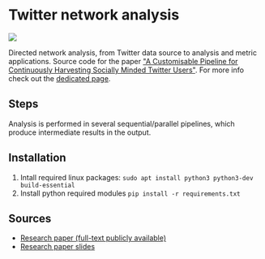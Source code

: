 # Twitter network analysis
<a href='https://travis-ci.org/flaprimo/twitter-network-analysis'><img src='https://secure.travis-ci.org/flaprimo/twitter-network-analysis.png?branch=master'></a>

Directed network analysis, from Twitter data source to analysis and metric applications.
Source code for the paper ["A Customisable Pipeline for Continuously Harvesting Socially Minded Twitter Users"](https://www.researchgate.net/publication/331832776_A_customisable_pipeline_for_continuously_harvesting_socially-minded_Twitter_users/).
For more info check out the [dedicated page](https://flavioprimo.xyz/blog/a-customisable-pipeline-for-continuously-harvesting-socially-minded-twitter-user/).

## Steps
Analysis is performed in several sequential/parallel pipelines, which produce intermediate results in the output.

## Installation
1. Intall required linux packages: `sudo apt install python3 python3-dev build-essential`
2. Install python required modules `pip install -r requirements.txt`

## Sources
* [Research paper (full-text publicly available)](https://www.researchgate.net/publication/331832776_A_customisable_pipeline_for_continuously_harvesting_socially-minded_Twitter_users/)
* [Research paper slides](https://www.slideshare.net/FlavioPrimo2/a-customisable-pipeline-for-continuously-harvesting-sociallyminded-twitter-users/)
